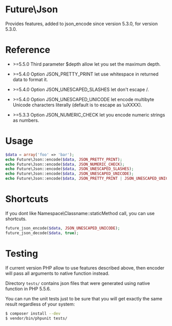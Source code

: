 Future\Json
=======

Provides features, added to json_encode since version 5.3.0, for version 5.3.0.

# Reference

- \>=5.5.0 Third parameter $depth allow let you set the maximum depth.

- \>=5.4.0 Option JSON_PRETTY_PRINT let use whitespace in returned data to format it.

- \>=5.4.0 Option JSON_UNESCAPED_SLASHES let don't escape /.

- \>=5.4.0 Option JSON_UNESCAPED_UNICODE let encode multibyte Unicode characters literally (default is to escape as \uXXXX).

- \>=5.3.3 Option JSON_NUMERIC_CHECK let you encode numeric strings as numbers.

# Usage

```php
$data = array('foo' => 'bar');
echo Future\Json::encode($data, JSON_PRETTY_PRINT);
echo Future\Json::encode($data, JSON_NUMERIC_CHECK);
echo Future\Json::encode($data, JSON_UNESCAPED_SLASHES);
echo Future\Json::encode($data, JSON_UNESCAPED_UNICODE);
echo Future\Json::encode($data, JSON_PRETTY_PRINT | JSON_UNESCAPED_UNICODE);
```

# Shortcuts

If you dont like Namespace\Classname::staticMethod call, you can use shortcuts.

```php
future_json_encode($data, JSON_UNESCAPED_UNICODE);
future_json_decode($data, true);
```

# Testing

If current version PHP allow to use features described above, then encoder will pass all arguments to native function instead.

Directory ```tests/``` contains json files that were generated using native function in PHP 5.5.6.

You can run the unit tests just to be sure that you will get exactly the same result regardless of your system:

```bash
$ composer install --dev
$ vendor/bin/phpunit tests/
```
